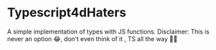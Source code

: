 # Typescript4dHaters
 A simple implementation of types with JS functions. Disclaimer: This is never an option 😂, don't even think of it , TS all the way 🚀🚀
